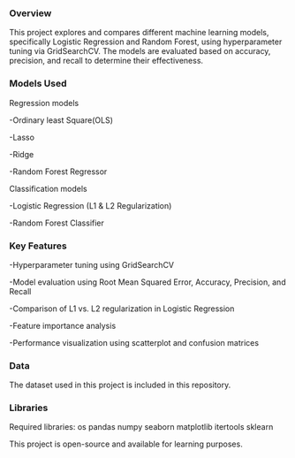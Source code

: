 ### Overview

This project explores and compares different machine learning models, specifically Logistic Regression and Random Forest, using hyperparameter tuning via GridSearchCV. The models are evaluated based on accuracy, precision, and recall to determine their effectiveness.

### Models Used

Regression models

-Ordinary least Square(OLS) 

-Lasso

-Ridge

-Random Forest Regressor

Classification models

-Logistic Regression (L1 & L2 Regularization)

-Random Forest Classifier

### Key Features

-Hyperparameter tuning using GridSearchCV

-Model evaluation using Root Mean Squared Error, Accuracy, Precision, and Recall

-Comparison of L1 vs. L2 regularization in Logistic Regression

-Feature importance analysis

-Performance visualization using scatterplot and confusion matrices

### Data 

The dataset used in this project is included in this repository.

### Libraries

Required libraries: os pandas numpy seaborn matplotlib itertools sklearn

This project is open-source and available for learning purposes.


